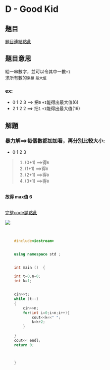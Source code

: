 # D - Good Kid

## 題目
[題目連結點此](https://vjudge.net/contest/585165#problem/D)

## 題目意思

給一串數字，並可以令其中一數`+1` <br>
求所有數的`乘積` `最大值`

### ex: <br>
* 0 1 2 3    ==> 把`0` `+1`能得出最大值(6) <br>
* 2 1 2 2    ==> 把`1` `+1`能得出最大值(16) <br>


## 解題

### 暴力解==>每個數都加加看，再分別比較大小:

* 0 1 2 3
> 1. (0+1)  ==>得`6`
> 2. (1+1)  ==>得`0`
> 3. (2+1)  ==>得`0`
> 4. (3+1)  ==>得`0` <br>

<br>
<strong> 故得 max值 6 </strong>
<br>
<br>


[完整code請點此](https://github.com/archue001/CPEB1005/blob/C---Aleksa-and-Stack/cpeC.cpp)   <br>

![](https://github.com/archue001/CPEB1005/blob/%E5%9C%96%E7%89%87/386320732_310791081710296_4375879779438103400_n.jpg)


<br>

```  cpp
    #include<iostream>


    using namespace std ;


    int main ()  {

    int t=0,n=0;
    int k=1;


    cin>>t;
    while (t--)
    {
        cin>>n;
        for(int i=0;i<n;i++){
            cout<<k<<" ";
            k=k+2;
        }
        
    }
    cout<< endl;
    return 0;



    }
```
